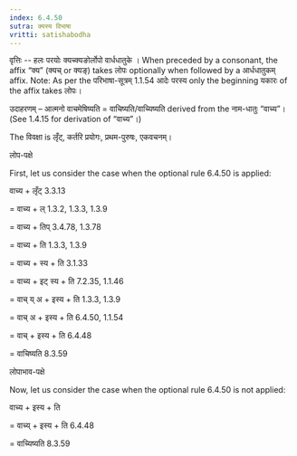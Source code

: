 ```yaml
---
index: 6.4.50
sutra: क्यस्य विभाषा
vritti: satishabodha
---
```



वृत्तिः -- हलः परयोः क्‍यच्‍क्‍यङोर्लोपो वार्धधातुके । When preceded by a consonant, the affix “क्य” (क्यच् or क्यङ्) takes लोपः optionally when followed by a आर्धधातुकम् affix.
Note: As per the परिभाषा-सूत्रम् 1.1.54 आदेः परस्य only the beginning यकारः of the affix takes लोपः।


उदाहरणम् – आत्मनो वाचमेषिष्यति = वाचिष्यति/वाच्यिष्यति derived from the नाम-धातुः “वाच्य”। (See 1.4.15 for derivation of “वाच्य”।)


The विवक्षा is लृँट्, कर्तरि प्रयोगः, प्रथम-पुरुषः, एकवचनम्।


लोप-पक्षे

First, let us consider the case when the optional rule 6.4.50 is applied:

वाच्य + लृँट् 3.3.13

= वाच्य + ल् 1.3.2, 1.3.3, 1.3.9

= वाच्य + तिप् 3.4.78, 1.3.78

= वाच्य + ति 1.3.3, 1.3.9

= वाच्य + स्य + ति 3.1.33

= वाच्य + इट् स्य + ति 7.2.35, 1.1.46

= वाच् य् अ + इस्य + ति 1.3.3, 1.3.9

= वाच् अ + इस्य + ति 6.4.50, 1.1.54

= वाच् + इस्य + ति 6.4.48

= वाचिष्यति 8.3.59


लोपाभाव-पक्षे

Now, let us consider the case when the optional rule 6.4.50 is not applied:

वाच्य + इस्य + ति

= वाच्य् + इस्य + ति 6.4.48

= वाच्यिष्यति 8.3.59

